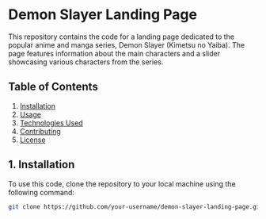 # Demon Slayer Landing Page

This repository contains the code for a landing page dedicated to the popular anime and manga series, Demon Slayer (Kimetsu no Yaiba). The page features information about the main characters and a slider showcasing various characters from the series.

## Table of Contents
1. [Installation](#installation)
2. [Usage](#usage)
3. [Technologies Used](#technologies-used)
4. [Contributing](#contributing)
5. [License](#license)

<a name="installation"></a>

## 1. Installation

To use this code, clone the repository to your local machine using the following command:

```bash
git clone https://github.com/your-username/demon-slayer-landing-page.git
